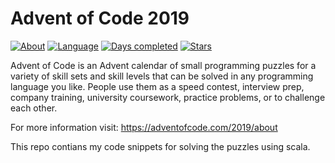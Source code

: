 # Advent of Code 2019
[![About](https://img.shields.io/badge/Advent%20of%20Code-2019-brightgreen)](https://adventofcode.com/2019/about)
[![Language](https://img.shields.io/badge/Language-Java-orange)](https://www.java.com/)
[![Days completed](https://img.shields.io/badge/Days%20completed-2-red)](https://github.com/joblo2213/AdventOfCode2019/tree/master/src/de/ungefroren/adventofcode/y2019)
[![Stars](https://img.shields.io/badge/Stars%20⭐-4-yellow)](https://adventofcode.com/2019/stats)


Advent of Code is an Advent calendar of small programming puzzles for a variety of skill sets and skill levels that can be solved in any programming language you like. People use them as a speed contest, interview prep, company training, university coursework, practice problems, or to challenge each other.

For more information visit: https://adventofcode.com/2019/about

This repo contians my code snippets for solving the puzzles using scala.  